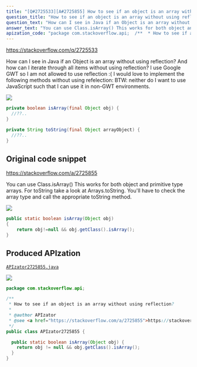 ```yaml
---
title: "[Q#2725533][A#2725855] How to see if an object is an array without using reflection?"
question_title: "How to see if an object is an array without using reflection?"
question_text: "How can I see in Java if an Object is an array without using reflection? And how can I iterate through all items without using reflection? I use Google GWT so I am not allowed to use reflection :( I would love to implement the following methods without using refelection: BTW: neither do I want to use JavaScript such that I can use it in non-GWT environments."
answer_text: "You can use Class.isArray() This works for both object and primitive type arrays. For toString take a look at Arrays.toString. You'll have to check the array type and call the appropriate toString method."
apization_code: "package com.stackoverflow.api;  /**  * How to see if an object is an array without using reflection?  *  * @author APIzator  * @see <a href=\"https://stackoverflow.com/a/2725855\">https://stackoverflow.com/a/2725855</a>  */ public class APIzator2725855 {    public static boolean isArray(Object obj) {     return obj != null && obj.getClass().isArray();   } }"
---
```


https://stackoverflow.com/q/2725533

How can I see in Java if an Object is an array without using reflection?
And how can I iterate through all items without using reflection?
I use Google GWT so I am not allowed to use reflection :(
I would love to implement the following methods without using refelection:
BTW: neither do I want to use JavaScript such that I can use it in non-GWT environments.


<div class="code-logo"><img src="/stackoverflow.png" /></div>

```java
private boolean isArray(final Object obj) {
  //??..
}

private String toString(final Object arrayObject) {
  //??..
}
```


## Original code snippet

https://stackoverflow.com/a/2725855

You can use Class.isArray()
This works for both object and primitive type arrays.
For toString take a look at Arrays.toString. You&#x27;ll have to check the array type and call the appropriate toString method.

<div class="code-logo"><img src="/stackoverflow.png" /></div>

```java
public static boolean isArray(Object obj)
{
    return obj!=null && obj.getClass().isArray();
}
```

## Produced APIzation

[`APIzator2725855.java`](https://github.com/pasqualesalza/apization-temp-data/raw/master/search/APIzator2725855.java)

<div class="code-logo"><img src="/apizator.png" /></div>

```java
package com.stackoverflow.api;

/**
 * How to see if an object is an array without using reflection?
 *
 * @author APIzator
 * @see <a href="https://stackoverflow.com/a/2725855">https://stackoverflow.com/a/2725855</a>
 */
public class APIzator2725855 {

  public static boolean isArray(Object obj) {
    return obj != null && obj.getClass().isArray();
  }
}

```